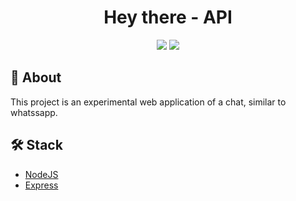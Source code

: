 <h1 align="center">Hey there - API</h1>
<p align="center">
<a href="https://codeclimate.com/github/roavellarm/hey-there-api/maintainability"><img src="https://api.codeclimate.com/v1/badges/d0fe6699fdd5110609d7/maintainability" /></a>
<a href="https://codeclimate.com/github/roavellarm/hey-there-api/test_coverage"><img src="https://api.codeclimate.com/v1/badges/d0fe6699fdd5110609d7/test_coverage" /></a>
</p>

## :scroll: About

<p>
This project is an experimental web application of a chat, similar to whatssapp.
</p>

## :hammer_and_wrench: Stack

- [NodeJS](https://nodejs.org/)
- [Express](https://expressjs.com/)
